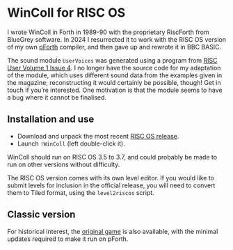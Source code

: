 # WinColl for RISC OS

I wrote WinColl in Forth in 1989-90 with the proprietary RiscForth from BlueGrey software. In 2024 I resurrected it to work with the RISC OS version of my own [pForth](https://github.com/rrthomas/pforth/releases/tag/riscos) compiler, and then gave up and rewrote it in BBC BASIC.

The sound module `UserVoices` was generated using a program from [RISC User Volume 1 Issue 4](https://ia903207.us.archive.org/18/items/Risc_User_Volume_1_Issue_4_1988-03_BEEBUG_GB/). I no longer have the source code for my adaptation of the module, which uses different sound data from the examples given in the magazine; reconstructing it would certainly be possible, though! Get in touch if you’re interested. One motivation is that the module seems to have a bug where it cannot be finalised.


## Installation and use

* Download and unpack the most recent [RISC OS release](https://github.com/rrthomas/wincoll/releases/latest/wincoll-riscos.zip).
* Launch `!WinColl` (left double-click it).

WinColl should run on RISC OS 3.5 to 3.7, and could probably be made to run on other versions without difficulty.

The RISC OS version comes with its own level editor. If you would like to submit levels for inclusion in the official release, you will need to convert them to Tiled format, using the `level2riscos` script.


## Classic version

For historical interest, the [original game](https://github.com/rrthomas/wincoll/tree/classic) is also available, with the minimal updates required to make it run on pForth.
